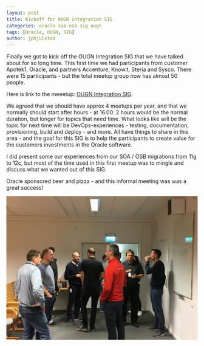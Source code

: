 ```yaml
---
layout: post
title: Kickoff for OUGN integration SIG
categories: oracle soa osb sig ougn
tags: [Oracle, OUGN, SIG]
author: jphjulstad
---
```


Finally we got to kick off the OUGN Integration SIG that we have talked about for so long time. This first time we had participants from customer Apotek1, Oracle, and partners Accenture, Knowit, Steria and Sysco. There were 15 participants - but the total meetup group now has almost 50 people.

Here is link to the meeetup:  [OUGN Integration SIG](https://www.meetup.com/Integration-OUGN-SIG/). 

We agreed that we should have approx 4 meetups per year, and that we normally should start after hours - at 16.00. 2 hours would be the normal duration, but longer for topics that need time. What looks like will be the topic for next time will be DevOps-experiences - testing, documentation, provisioning, build and deploy - and more. All have things to share in this area - and the goal for this SIG is to help the participants to create value for the customers investments in the Oracle software.

I did present some our experiences from our SOA / OSB migrations from 11g to 12c, but most of the time used in this first meetup was to mingle and discuss what we wanted out of this SIG.

Oracle sponsored beer and pizza - and this informal meeting was was a great success!

![](/images/2017-08-28-OUGNSIG/Picture.jpeg)

